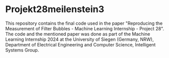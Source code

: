 # Projekt28meilenstein3
This repository contains the final code used in the paper "Reproducing the Measurement of Filter Bubbles - Machine Learning Internship - Project 28". The code and the mentioned paper was done as part of the Machine Learning Internship 2024 at the University of Siegen (Germany, NRW), Department of Electrical Engineering and Computer Science, Intelligent Systems Group.
